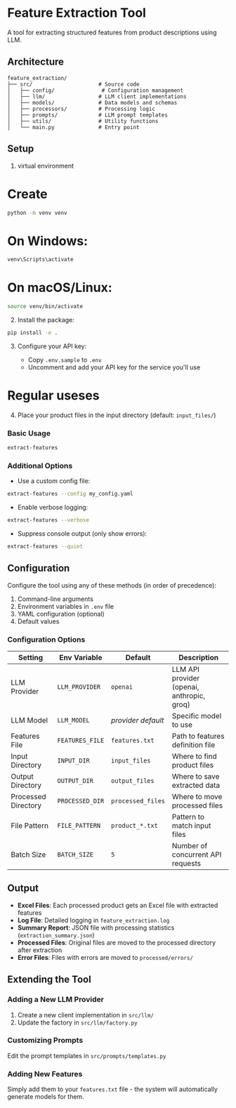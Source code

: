 # Feature Extraction Tool

A tool for extracting structured features from product descriptions using LLM.

## Architecture

```
feature_extraction/
├── src/                     # Source code
│   ├── config/               # Configuration management
│   ├── llm/                 # LLM client implementations
│   ├── models/              # Data models and schemas
│   ├── processors/          # Processing logic
│   ├── prompts/             # LLM prompt templates
│   ├── utils/               # Utility functions
│   └── main.py              # Entry point
```

## Setup

1. virtual environment

# Create
```bash
python -m venv venv
```

# On Windows:
```bash
venv\Scripts\activate
```

# On macOS/Linux:
```bash
source venv/bin/activate
```

2. Install the package:

```bash
pip install -e .
```

3. Configure your API key:

   - Copy `.env.sample` to `.env`
   - Uncomment and add your API key for the service you'll use

# Regular useses

4. Place your product files in the input directory (default: `input_files/`)


### Basic Usage

```bash
extract-features
```

### Additional Options

- Use a custom config file:
```bash
extract-features --config my_config.yaml
```

- Enable verbose logging:
```bash
extract-features --verbose
```

- Suppress console output (only show errors):
```bash
extract-features --quiet
```

## Configuration

Configure the tool using any of these methods (in order of precedence):

1. Command-line arguments
2. Environment variables in `.env` file
3. YAML configuration (optional)
4. Default values

### Configuration Options

| Setting | Env Variable | Default | Description |
|---------|--------------|---------|-------------|
| LLM Provider | `LLM_PROVIDER` | `openai` | LLM API provider (openai, anthropic, groq) |
| LLM Model | `LLM_MODEL` | *provider default* | Specific model to use |
| Features File | `FEATURES_FILE` | `features.txt` | Path to features definition file |
| Input Directory | `INPUT_DIR` | `input_files` | Where to find product files |
| Output Directory | `OUTPUT_DIR` | `output_files` | Where to save extracted data |
| Processed Directory | `PROCESSED_DIR` | `processed_files` | Where to move processed files |
| File Pattern | `FILE_PATTERN` | `product_*.txt` | Pattern to match input files |
| Batch Size | `BATCH_SIZE` | `5` | Number of concurrent API requests |

## Output

- **Excel Files**: Each processed product gets an Excel file with extracted features
- **Log File**: Detailed logging in `feature_extraction.log`
- **Summary Report**: JSON file with processing statistics (`extraction_summary.json`)
- **Processed Files**: Original files are moved to the processed directory after extraction
- **Error Files**: Files with errors are moved to `processed/errors/`

## Extending the Tool

### Adding a New LLM Provider

1. Create a new client implementation in `src/llm/`
2. Update the factory in `src/llm/factory.py`

### Customizing Prompts

Edit the prompt templates in `src/prompts/templates.py`

### Adding New Features

Simply add them to your `features.txt` file - the system will automatically generate models for them.
